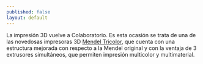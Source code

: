 ```yaml
---
published: false
layout: default
---
```


La impresión 3D vuelve a Colaboratorio. Es esta ocasión se trata de una de las novedosas impresoras 3D [Mendel Tricolor](http://reprappro.com/products/tricolour-mendel/), que cuenta con una estructura mejorada con respecto a la Mendel original y con la ventaja de 3 extrusores simultáneos, que permiten impresión multicolor y multimaterial.
